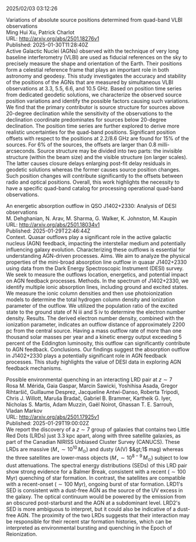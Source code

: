 2025/02/03 03:12:26  

Variations of absolute source positions determined from quad-band VLBI
  observations  
Ming Hui Xu, Patrick Charlot  
URL: http://arxiv.org/abs/2501.18276v1  
Published: 2025-01-30T11:28:40Z  
  Active Galactic Nuclei (AGNs) observed with the technique of very long baseline interferometry (VLBI) are used as fiducial references on the sky to precisely measure the shape and orientation of the Earth. Their positions form a celestial reference frame that plays an important role in both astronomy and geodesy. This study investigates the accuracy and stability of the positions of the AGNs that are measured by simultaneous VLBI observations at 3.3, 5.5, 6.6, and 10.5 GHz. Based on position time series from dedicated geodetic solutions, we characterize the observed source position variations and identify the possible factors causing such variations. We find that the primary contributor is source structure for sources above 20-degree declination while the sensitivity of the observations to the declination coordinate predominates for sources below 20-degree declination. The position time series are further explored to derive more realistic uncertainties for the quad-band positions. Significant position offsets with respect to the positions at 2.2/8.6 GHz are found for 15% of the sources. For 6% of the sources, the offsets are larger than 0.8 milli-arcseconds. Source structure may be divided into two parts: the invisible structure (within the beam size) and the visible structure (on larger scales). The latter causes closure delays enlarging post-fit delay residuals in geodetic solutions whereas the former causes source position changes. Such position changes will contribute significantly to the offsets between radio and optical positions. Overall, this work highlights the necessity to have a specific quad-band catalog for processing operational quad-band observations.   

An energetic absorption outflow in QSO J1402+2330: Analysis of DESI
  observations  
M. Dehghanian, N. Arav, M. Sharma, G. Walker, K. Johnston, M. Kaupin  
URL: http://arxiv.org/abs/2501.18034v1  
Published: 2025-01-29T22:46:44Z  
  Context. Quasar outflows play a significant role in the active galactic nucleus (AGN) feedback, impacting the interstellar medium and potentially influencing galaxy evolution. Characterizing these outflows is essential for understanding AGN-driven processes. Aims. We aim to analyze the physical properties of the mini-broad absorption line outflow in quasar J1402+2330 using data from the Dark Energy Spectroscopic Instrument (DESI) survey. We seek to measure the outflows location, energetics, and potential impact on AGN feedback processes. Methods. In the spectrum of J1402+2330, we identify multiple ionic absorption lines, including ground and excited states. We measure the ionic column densities and then use photoionization models to determine the total hydrogen column density and ionization parameter of the outflow. We utilized the population ratio of the excited state to the ground state of N iii and S iv to determine the electron number density. Results. The derived electron number density, combined with the ionization parameter, indicates an outflow distance of approximately 2200 pc from the central source. Having a mass outflow rate of more than one thousand solar masses per year and a kinetic energy output exceeding 5 percent of the Eddington luminosity, this outflow can significantly contribute to AGN feedback. Conclusions. Our findings suggest the absorption outflow in J1402+2330 plays a potentially significant role in AGN feedback processes. This study highlights the value of DESI data in exploring AGN feedback mechanisms.   

Possible environmental quenching in an interacting LRD pair at $z\sim7$  
Rosa M. Mérida, Gaia Gaspar, Marcin Sawicki, Yoshihisa Asada, Gregor Rihtaršič, Guillaume Desprez, Jacqueline Antwi-Danso, Roberta Tripodi, Chris J. Willott, Maruša Bradač, Gabriel B. Brammer, Kartheik G. Iyer, Nicholas S. Martis, Adam Muzzin, Gaël Noirot, Ghassan T. E. Sarrouh, Vladan Markov  
URL: http://arxiv.org/abs/2501.17925v1  
Published: 2025-01-29T19:00:02Z  
  We report the discovery of a $z\sim7$ group of galaxies that contains two Little Red Dots (LRDs) just 3.3 kpc apart, along with three satellite galaxies, as part of the Canadian NIRISS Unbiased Cluster Survey (CANUCS). These LRDs are massive ($M_\star\sim10^{10}\,M_\odot$) and dusty (A(V) $&gt;1$ mag) whereas the three satellites are lower-mass objects ($M_\star\sim10^{8-9}\,M_\odot$) subject to low dust attenuations. The spectral energy distributions (SEDs) of this LRD pair show strong evidence for a Balmer Break, consistent with a recent ($\sim 100$ Myr) quenching of star formation. In contrast, the satellites are compatible with a recent-onset ($\sim 100$ Myr), ongoing burst of star formation. LRD1's SED is consistent with a dust-free AGN as the source of the UV excess in the galaxy. The optical continuum would be powered by the emission from an obscured post-starburst and the AGN at a subdominant level. LRD2's SED is more ambiguous to interpret, but it could also be indicative of a dust-free AGN. The proximity of the two LRDs suggests that their interaction may be responsible for their recent star formation histories, which can be interpreted as environmental bursting and quenching in the Epoch of Reionization.   

